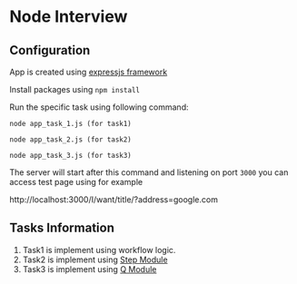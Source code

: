 # Node Interview

## Configuration

App is created using [expressjs framework](https://expressjs.com/)

Install packages using ```npm install```

Run the specific task using following command:

```node app_task_1.js (for task1)```

```node app_task_2.js (for task2)```

```node app_task_3.js (for task3)```

The server will start after this command and listening on port ```3000``` you can access test page using for example

http://localhost:3000/I/want/title/?address=google.com


## Tasks Information

1. Task1 is implement using workflow logic.
2. Task2 is implement using [Step Module](https://github.com/creationix/step)
3. Task3 is implement using [Q Module](https://github.com/kriskowal/q)

